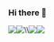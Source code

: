 ### Hi there 👋
<div style="display: flex; flex-direction: row;">
 <img class="img" src="https://github-readme-stats.vercel.app/api?username=demalee&show_icons=true&theme=radical" />
 <img class="img" src="https://github-readme-stats.vercel.app/api/top-langs/?username=demalee&theme=radical&layout=compact" />\\
  <img class="img" src="https://github-readme-stats.vercel.app/api/wakatime?username=demalee" />
     <img class="img" src="[https://github-readme-stats.vercel.app/api/wakatime?username=demalee](https://github.com/demalee/github-readme-stats)" />

 

</div>
<!--
**demalee/demalee** is a ✨ _special_ ✨ repository because its `README.md` (this file) appears on your GitHub profile.

Here are some ideas to get you started:

- 🔭 I’m currently working on ...
- 🌱 I’m currently learning ...
- 👯 I’m looking to collaborate on ...
- 🤔 I’m looking for help with ...
- 💬 Ask me about ...
- 📫 How to reach me: ...
- 😄 Pronouns: ...
- ⚡ Fun fact: ...
-->
